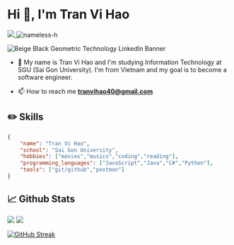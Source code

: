 <h1 align="left">Hi 👋, I'm Tran Vi Hao</h1>
<a href=https://www.linkedin.com/in/tr%E1%BA%A7n-v%C4%A9-h%C3%A0o-8a8282229/> <img src="https://img.shields.io/badge/-LinkedIn-0e76a8?style=plastic&logo=linkedIn"> </a> <img src="https://komarev.com/ghpvc/?username=nameless-h&label=Profile%20views&color=0e75b6&style=flat" alt="nameless-h" /> 

![Beige   Black Geometric Technology LinkedIn Banner](https://github.com/vihao1802/vihao1802/assets/108573121/0a73f175-0c06-44e5-89f8-fb5c16bb3bb0.png)

- 💬 My name is Tran Vi Hao and I'm studying Information Technology at SGU (Sai Gon University). I'm from Vietnam and my goal is to become a software engineer.

- 📫 How to reach me **tranvihao40@gmail.com**

## ✏️ Skills

```json
{
    "name": "Tran Vi Hao",
    "school": "Sai Gon University",
    "hobbies": ["movies","musics","coding","reading"],
    "programming_languages": ["JavaScript","Java","C#","Python"],
    "tools": ["git/github","postman"]
}
```



## 📈 Github Stats


<img src="https://github-readme-stats.vercel.app/api/top-langs/?username=vihao1802&theme=radical&layout=compact&langs_count=6">

<img src="https://github-readme-stats.vercel.app/api?username=vihao1802&theme=radical&show_icons=true&count_private=true"> 

[![GitHub Streak](http://github-readme-streak-stats.herokuapp.com?user=vihao1802&theme=radical&date_format=M%20j%5B%2C%20Y%5D)](https://git.io/streak-stats)




